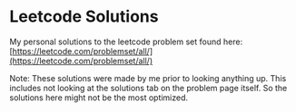 # Leetcode Solutions

My personal solutions to the leetcode problem set found here:
[https://leetcode.com/problemset/all/](https://leetcode.com/problemset/all/)


Note: These solutions were made by me prior to looking anything up. This includes not looking at the solutions tab on the problem page itself. So the solutions here might not be the most optimized.
